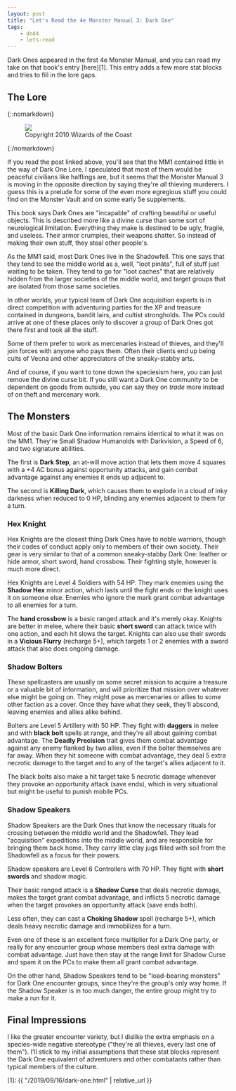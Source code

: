```yaml
---
layout: post
title: "Let's Read the 4e Monster Manual 3: Dark One"
tags:
    - dnd4
    - lets-read
---
```


Dark Ones appeared in the first 4e Monster Manual, and you can read my take on
that book's entry [here][1]. This entry adds a few more stat blocks and tries to
fill in the lore gaps.

## The Lore

{::nomarkdown}
<figure class="left">
  <img src="{{ "/assets/wir-mm3-4e-dark-one.png" | absolute_url }}"/>
  <figcaption>
    Copyright 2010 Wizards of the Coast
  </figcaption>
</figure>
{:/nomarkdown}

If you read the post linked above, you'll see that the MM1 contained little in
the way of Dark One Lore. I speculated that most of them would be peaceful
civilians like halflings are, but it seems that the Monster Manual 3 is moving
in the opposite direction by saying they're _all_ thieving murderers. I guess
this is a prelude for some of the even more egregious stuff you could find on
the Monster Vault and on some early 5e supplements.

This book says Dark Ones are "incapable" of crafting beautiful or useful
objects. This is described more like a divine curse than some sort of
neurological limitation. Everything they make is destined to be ugly, fragile,
and useless. Their armor crumples, their weapons shatter. So instead of making
their own stuff, they steal other people's.

As the MM1 said, most Dark Ones live in the Shadowfell. This one says that they
tend to see the middle world as a, well, "loot pinãta", full of stuff just
waiting to be taken. They tend to go for "loot caches" that are relatively
hidden from the larger societies of the middle world, and target groups that are
isolated from those same societies.

In other worlds, your typical team of Dark One acquisition experts is in direct
competition with adventuring parties for the XP and treasure contained in
dungeons, bandit lairs, and cultist strongholds. The PCs could arrive at one of
these places only to discover a group of Dark Ones got there first and took all
the stuff.

Some of them prefer to work as mercenaries instead of thieves, and they'll join
forces with anyone who pays them. Often their clients end up being cults of
Vecna and other appreciators of the sneaky-stabby arts.

And of course, if you want to tone down the speciesism here, you can just remove
the divine curse bit. If you still want a Dark One community to be dependent on
goods from outside, you can say they on _trade_ more instead of on theft and
mercenary work.

## The Monsters

Most of the basic Dark One information remains identical to what it was on the
MM1. They're Small Shadow Humanoids with Darkvision, a Speed of 6, and two
signature abilities.

The first is **Dark Step**, an at-will move action that lets them move 4 squares
with a +4 AC bonus against opportunity attacks, and gain combat advantage
against any enemies it ends up adjacent to.

The second is **Killing Dark**, which causes them to explode in a cloud of inky
darkness when reduced to 0 HP, blinding any enemies adjacent to them for a turn.

### Hex Knight

Hex Knights are the closest thing Dark Ones have to noble warriors, though their
codes of conduct apply only to members of their own society. Their gear is very
similar to that of a common sneaky-stabby Dark One: leather or hide armor, short
sword, hand crossbow. Their fighting style, however is much more direct.

Hex Knights are Level 4 Soldiers with 54 HP. They mark enemies using the
**Shadow Hex** minor action, which lasts until the fight ends or the knight uses
it on someone else. Enemies who ignore the mark grant combat advantage to all
enemies for a turn.

The **hand crossbow** is a basic ranged attack and it's merely okay. Knights are
better in melee, where their basic **short sword** can attack twice with one
action, and each hit slows the target. Knights can also use their swords in a
**Vicious Flurry** (recharge 5+), which targets 1 or 2 enemies with a sword
attack that also does ongoing damage.

### Shadow Bolters

These spellcasters are usually on some secret mission to acquire a treasure or a
valuable bit of information, and will prioritize that mission over whatever else
might be going on. They might pose as mercenaries or allies to some other
faction as a cover. Once they have what they seek, they'll abscond, leaving
enemies and allies alike behind.

Bolters are Level 5 Artillery with 50 HP. They fight with **daggers** in melee
and with **black bolt** spells at range, and they're all about gaining combat
advantage. The **Deadly Precision** trait gives them combat advantage against
any enemy flanked by two allies, even if the bolter themselves are far
away. When they hit someone with combat advantage, they deal 5 extra necrotic
damage to the target and to any of the target's allies adjacent to it.

The black bolts also make a hit target take 5 necrotic damage whenever they
provoke an opportunity attack (save ends), which is very situational but might
be useful to punish mobile PCs.

### Shadow Speakers

Shadow Speakers are the Dark Ones that know the necessary rituals for crossing
between the middle world and the Shadowfell. They lead "acquisition" expeditions
into the middle world, and are responsible for bringing them back home. They
carry little clay jugs filled with soil from the Shadowfell as a focus for their
powers.

Shadow speakers are Level 6 Controllers with 70 HP. They fight with **short
swords** and shadow magic.

Their basic ranged attack is a **Shadow Curse** that deals necrotic damage,
makes the target grant combat advantage, and inflicts 5 necrotic damage when the
target provokes an opportunity attack (save ends both).

Less often, they can cast a **Choking Shadow** spell (recharge 5+), which deals
heavy necrotic damage and immobilizes for a turn.

Even one of these is an excellent force multiplier for a Dark One party, or
really for any encounter group whose members deal extra damage with combat
advantage. Just have then stay at the range limit for Shadow Curse and spam it
on the PCs to make them all grant combat advantage.

On the other hand, Shadow Speakers tend to be "load-bearing monsters" for Dark
One encounter groups, since they're the group's only way home. If the Shadow
Speaker is in too much danger, the entire group might try to make a run for it.

## Final Impressions

I like the greater encounter variety, but I dislike the extra emphasis on a
species-wide negative stereotype ("they're all thieves, every last one of
them"). I'll stick to my initial assumptions that these stat blocks represent
the Dark One equivalent of adventurers and other combatants rather than typical
members of the culture.

[1]: {{ "/2019/09/16/dark-one.html" | relative_url }}
